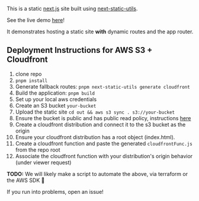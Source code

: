 This is a static [next.js](https://nextjs.org/) site built using [next-static-utils](https://github.com/zdenham/next-static-utils).

See the live demo [here](https://defn0rdp54dhd.cloudfront.net)!

It demonstrates hosting a static site **with** dynamic routes and the app router.

## Deployment Instructions for AWS S3 + Cloudfront

1. clone repo
2. `pnpm install`
3. Generate fallback routes: `pnpm next-static-utils generate cloudfront`
4. Build the application: `pnpm build`
5. Set up your local aws credentials
6. Create an S3 bucket `your-bucket`
7. Upload the static site `cd out && aws s3 sync . s3://your-bucket`
8. Ensure the bucket is public and has public read policy, instructions [here](https://docs.aws.amazon.com/AmazonS3/latest/userguide/WebsiteAccessPermissionsReqd.html#:~:text=To%20make%20the%20objects%20in,read%20access%20to%20your%20bucket)
9. Create a cloudfront distribution and connect it to the s3 bucket as the origin
10. Ensure your cloudfront distribution has a root object (index.html).
11. Create a cloudfront function and paste the generated `cloudfrontFunc.js` from the repo root
12. Associate the cloudfront function with your distribution's origin behavior (under viewer request)

**TODO:** We will likely make a script to automate the above, via terraform or the AWS SDK 👀

If you run into problems, open an issue!